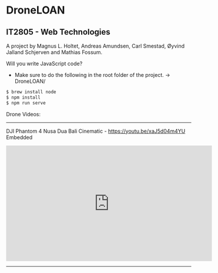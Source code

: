 # DroneLOAN
## IT2805 - Web Technologies
A project by Magnus L. Holtet, Andreas Amundsen, Carl Smestad, Øyvind Jalland Schjerven and Mathias Fossum.

Will you write JavaScript code?
- Make sure to do the following in the root folder of the project. -> DroneLOAN/

```bash
$ brew install node
$ npm install
$ npm run serve
```

Drone Videos:

---------------

DJI Phantom 4 Nusa Dua Bali Cinematic - https://youtu.be/xaJ5d04m4YU
Embedded
<iframe width="560" height="315" src="https://www.youtube.com/embed/xaJ5d04m4YU" frameborder="0" allow="autoplay; encrypted-media" allowfullscreen></iframe>

--------------

